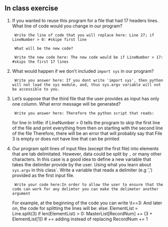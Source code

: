 ## In class exercise

1. If you wanted to reuse this program for a file that had 17 headers lines. What line of code
would you change in our program?

        Write the line of code that you will replace here: Line 27; if LineNumber > 0: #skipe first line

        What will be the new code?

        Write the new code here: The new code would be if LineNumber > 17: #skips the first 17 lines

2. What would happen if we don’t included `import sys` in our program?

        Write you answer here: If you dont write 'import sys', then python will not load the sys module, and, thus sys.argv variable will not be accessible to you.

3. Let’s suppose that the third file that the user provides as input
has only one column. What error message will be generated?

        Write you answer here: Therefore the python script that reads:
	for line in Infile:
            if LineNumber > 0
	tells the program to skip the first line of the file and print everything from then on starting with the second line of the file
	Therefore, there will be an error that will probably say that File 3 is empty or does not have line that can be printed

4. Our program split lines of input files (except the first file) into elements
that are tab delimitated. However, data could be split by `,` or many other
characters. In this case is a good idea to define a new variable that takes the delimiter
provide by the user. Using what you learn about `sys.argv` in this class`.
Write a variable that reads a delimiter (e.g ',') provided as the first input file.

        Write your code here:In order to allow the user to ensure that the code can work for any delimter you can make the delimeter another argument 
	For example, at the beginning of the code you can write \t==3:
	And later on, the code for splitting the lines will be:
	else:
                    ElementList = Line.split(3)
                    if len(ElementList) > 0:
                        MasterList[RecordNum] += (3 + ElementList[1]) # += adding instead of replacing
                        RecordNum += 1
